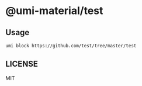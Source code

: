 # @umi-material/test



## Usage

```sh
umi block https://github.com/test/tree/master/test
```

## LICENSE

MIT
